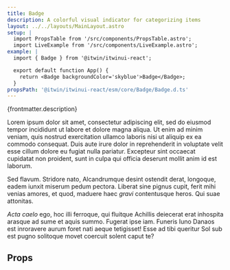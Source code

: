 ```yaml
---
title: Badge
description: A colorful visual indicator for categorizing items
layout: ../../layouts/MainLayout.astro
setup: |
  import PropsTable from '/src/components/PropsTable.astro';
  import LiveExample from '/src/components/LiveExample.astro';
example: |
  import { Badge } from '@itwin/itwinui-react';

  export default function App() {
    return <Badge backgroundColor='skyblue'>Badge</Badge>;
  }
propsPath: '@itwin/itwinui-react/esm/core/Badge/Badge.d.ts'
---
```


<div>{frontmatter.description}</div>

<LiveExample code={frontmatter.example.trim()} />

Lorem ipsum dolor sit amet, consectetur adipiscing elit, sed do eiusmod tempor incididunt ut labore et dolore magna aliqua. Ut enim ad minim veniam, quis nostrud exercitation ullamco laboris nisi ut aliquip ex ea commodo consequat. Duis aute irure dolor in reprehenderit in voluptate velit esse cillum dolore eu fugiat nulla pariatur. Excepteur sint occaecat cupidatat non proident, sunt in culpa qui officia deserunt mollit anim id est laborum.

Sed flavum. Stridore nato, Alcandrumque desint ostendit derat, longoque, eadem
iunxit miserum pedum pectora. Liberat sine pignus cupit, ferit mihi venias
amores, et quod, maduere haec _gravi_ contentusque heros. Qui suae attonitas.

_Acta caelo_ ego, hoc illi ferroque, qui fluitque Achillis deiecerat erat
inhospita arasque ad sume et aquis summo. Fugerat ipse iam. Funeris Iuno Danaos
est inroravere aurum foret nati aeque tetigisset! Esse ad tibi queritur Sol sub
est pugno solitoque movet coercuit solent caput te?

## Props

<PropsTable path={frontmatter.propsPath} />
